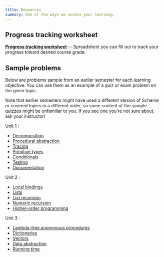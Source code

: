 ```yaml
---
title: Resources
summary: One of the ways we assess your learning.
---
```


## Progress tracking worksheet

[**Progress tracking worksheet**](https://docs.google.com/spreadsheets/d/1VsnfKqLtePowF5zxYxs2veijC5ijWJMpnUu0lY6AGiM/edit?gid=1408994778#gid=1408994778) -- Spreadsheet you can fill out to track your progress toward desired course grade.

## Sample problems

Below are problems sample from an earlier semester for each learning objective. You can use them as an example of a quiz or exam problem on the given topic.

Note that earlier semesters might have used a different version of Scheme or covered topics in a different order, so some content of the sample quizzes might be unfamiliar to you. If you see one you're not sure about, ask your instructor!

Unit 1
: 
* [Decomposition](../las/decomposition.html)
* [Procedural abstraction](../las/procedures.html)
* [Tracing](../las/tracing.html)
* [Primitive types](../las/primitive-types.html)
* [Conditionals](../las/conditionals.html)
* [Testing](../las/testing.html)
* [Documentation](../las/documentation.html)

Unit 2
: 
* [Local bindings](../las/local-bindings.html)
* [Lists](../las/lists.html)
* [List recursion](../las/list-recursion.html)
* [Numeric recursion](../las/numeric-recursion.html)
* [Higher-order programming](../las/write-hop.html)

Unit 3
: 
* [Lambda-free anonymous procedures](../las/hop.html)
* [Dictionaries](../las/dictionaries.html)
* [Vectors](../las/vectors.html)
* [Data abstraction](../las/data-abstraction.html)
* [Running time](../las/running-time.html)

